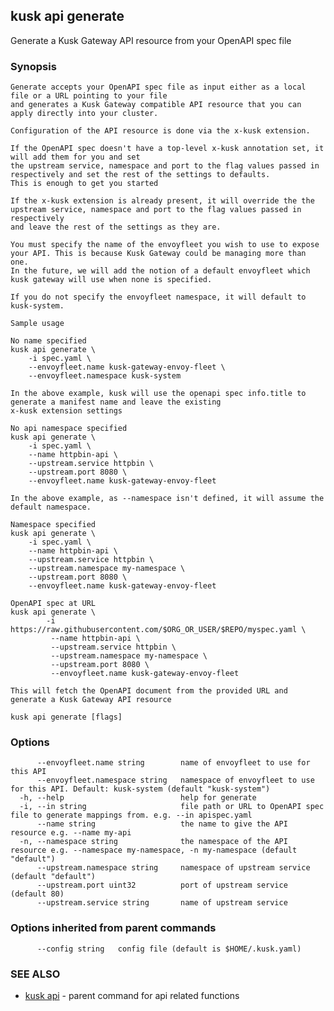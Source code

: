 ## kusk api generate

Generate a Kusk Gateway API resource from your OpenAPI spec file

### Synopsis


	Generate accepts your OpenAPI spec file as input either as a local file or a URL pointing to your file
	and generates a Kusk Gateway compatible API resource that you can apply directly into your cluster.

	Configuration of the API resource is done via the x-kusk extension.

	If the OpenAPI spec doesn't have a top-level x-kusk annotation set, it will add them for you and set
	the upstream service, namespace and port to the flag values passed in respectively and set the rest of the settings to defaults.
	This is enough to get you started

	If the x-kusk extension is already present, it will override the the upstream service, namespace and port to the flag values passed in respectively
	and leave the rest of the settings as they are.

	You must specify the name of the envoyfleet you wish to use to expose your API. This is because Kusk Gateway could be managing more than one.
	In the future, we will add the notion of a default envoyfleet which kusk gateway will use when none is specified.

	If you do not specify the envoyfleet namespace, it will default to kusk-system.

	Sample usage

	No name specified
	kusk api generate \
		-i spec.yaml \
		--envoyfleet.name kusk-gateway-envoy-fleet \
		--envoyfleet.namespace kusk-system

	In the above example, kusk will use the openapi spec info.title to generate a manifest name and leave the existing
	x-kusk extension settings

	No api namespace specified
	kusk api generate \
		-i spec.yaml \
		--name httpbin-api \
		--upstream.service httpbin \
		--upstream.port 8080 \
		--envoyfleet.name kusk-gateway-envoy-fleet

	In the above example, as --namespace isn't defined, it will assume the default namespace.

	Namespace specified
	kusk api generate \
		-i spec.yaml \
		--name httpbin-api \
		--upstream.service httpbin \
		--upstream.namespace my-namespace \
		--upstream.port 8080 \
		--envoyfleet.name kusk-gateway-envoy-fleet

	OpenAPI spec at URL
	kusk api generate \
			-i https://raw.githubusercontent.com/$ORG_OR_USER/$REPO/myspec.yaml \
			 --name httpbin-api \
			 --upstream.service httpbin \
			 --upstream.namespace my-namespace \
			 --upstream.port 8080 \
			 --envoyfleet.name kusk-gateway-envoy-fleet

	This will fetch the OpenAPI document from the provided URL and generate a Kusk Gateway API resource
	

```
kusk api generate [flags]
```

### Options

```
      --envoyfleet.name string        name of envoyfleet to use for this API
      --envoyfleet.namespace string   namespace of envoyfleet to use for this API. Default: kusk-system (default "kusk-system")
  -h, --help                          help for generate
  -i, --in string                     file path or URL to OpenAPI spec file to generate mappings from. e.g. --in apispec.yaml
      --name string                   the name to give the API resource e.g. --name my-api
  -n, --namespace string              the namespace of the API resource e.g. --namespace my-namespace, -n my-namespace (default "default")
      --upstream.namespace string     namespace of upstream service (default "default")
      --upstream.port uint32          port of upstream service (default 80)
      --upstream.service string       name of upstream service
```

### Options inherited from parent commands

```
      --config string   config file (default is $HOME/.kusk.yaml)
```

### SEE ALSO

* [kusk api](kusk_api.md)	 - parent command for api related functions

